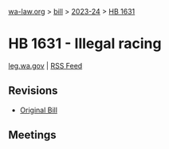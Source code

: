 [wa-law.org](/) > [bill](/bill/) > [2023-24](/bill/2023-24/) > [HB 1631](/bill/2023-24/hb/1631/)

# HB 1631 - Illegal racing
[leg.wa.gov](https://app.leg.wa.gov/billsummary?BillNumber=1631&Year=2023&Initiative=false) | [RSS Feed](./rss.xml)

## Revisions
* [Original Bill](1/)

## Meetings